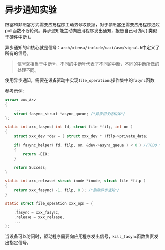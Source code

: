 # 异步通知实验

阻塞和非阻塞方式需要应用程序主动去读取数据，对于非阻塞还需要应用程序通过poll函数不断轮询。异步通知能主动向应用程序发出通知，报告自己可访问( 类似于硬件中断 )。

异步通知的和核心就是信号：`arch/xtensa/include/uapi/asm/signal.h`中定义了所有的信号。
> 信号就相当于中断号，不同的中断号代表了不同的中断，不同的中断所做的处理不同。

使用异步通知，需要在设备驱动中实现`file_operations`操作集中的`fasync`函数

参考示例:

```c
struct xxx_dev
{
    ...
    struct fasync_struct *async_queue; /*异步相关结构体*/
};

static int xxx_fasync( int fd, struct file *filp, int on )
{
    struct xxx_dev *dev = ( struct xxx_dev * )filp->private_data;

    if( fasync_helper( fd, filp, on, &dev->async_queue ) < 0 ) //TODO：在哪里调用初始化的，没看懂？
    {
        return -EIO;
    }

    return Success;
}

static int xxx_release( struct inode *inode, struct file *filp )
{
    return xxx_fasync( -1, filp, 0 ); /*删除异步通知*/
}

static struct file_operation xxx_ops = {
    ...
    .fasync = xxx_fasync,
    .release = xxx_release,
    ...
};
```

当设备可以访问时，驱动程序需要向应用程序发出信号，`kill_fasync`函数负责发出指定信号。


